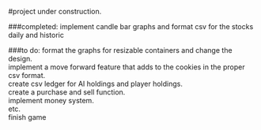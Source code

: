 #project under construction.

###completed:
implement candle bar graphs and format csv for the stocks daily and historic

###to do:
format the graphs for resizable containers and change the design.\
implement a move forward feature that adds to the cookies in the proper csv format.\
create csv ledger for AI holdings and player holdings.\
create a purchase and sell function.\
implement money system.\
etc.\
finish game